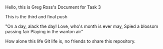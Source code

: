 Hello, this is Greg Ross's Document for Task 3

This is the third and final push

"On a day, alack the day!
Love, who's month is ever may,
Spied a blossom passing fair
Playing in the wanton air"

How alone this life Git life is, no friends to share this repository. 